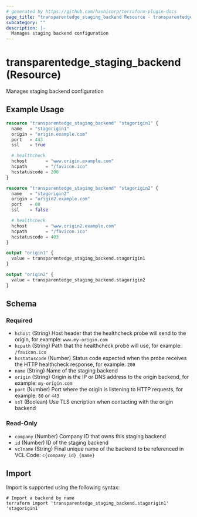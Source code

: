 ```yaml
---
# generated by https://github.com/hashicorp/terraform-plugin-docs
page_title: "transparentedge_staging_backend Resource - transparentedge"
subcategory: ""
description: |-
  Manages staging backend configuration
---
```


# transparentedge_staging_backend (Resource)

Manages staging backend configuration

## Example Usage

```terraform
resource "transparentedge_staging_backend" "stagorigin1" {
  name   = "stagorigin1"
  origin = "origin.example.com"
  port   = 443
  ssl    = true

  # healthcheck
  hchost       = "www.origin.example.com"
  hcpath       = "/favicon.ico"
  hcstatuscode = 200
}

resource "transparentedge_staging_backend" "stagorigin2" {
  name   = "stagorigin2"
  origin = "origin2.example.com"
  port   = 80
  ssl    = false

  # healthcheck
  hchost       = "www.origin2.example.com"
  hcpath       = "/favicon.ico"
  hcstatuscode = 403
}

output "origin1" {
  value = transparentedge_staging_backend.stagorigin1
}

output "origin2" {
  value = transparentedge_staging_backend.stagorigin2
}
```

<!-- schema generated by tfplugindocs -->
## Schema

### Required

- `hchost` (String) Host header that the healthcheck probe will send to the origin, for example: `www.my-origin.com`
- `hcpath` (String) Path that the healthcheck probe will use, for example: `/favicon.ico`
- `hcstatuscode` (Number) Status code expected when the probe receives the HTTP healthcheck response, for example: `200`
- `name` (String) Name of the staging backend
- `origin` (String) Origin is the IP or DNS address to the origin backend, for example: `my-origin.com`
- `port` (Number) Port where the origin is listening to HTTP requests, for example: `80` or `443`
- `ssl` (Boolean) Use TLS encription when contacting with the origin backend

### Read-Only

- `company` (Number) Company ID that owns this staging backend
- `id` (Number) ID of the staging backend
- `vclname` (String) Final unique name of the backend to be referenced in VCL Code: `c{company_id}_{name}`

## Import

Import is supported using the following syntax:

```shell
# Import a backend by name
terraform import 'transparentedge_staging_backend.stagorigin1' 'stagorigin1'
```
